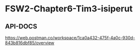 # FSW2-Chapter6-Tim3-isiperut

## API-DOCS

https://web.postman.co/workspace/1ca0a432-475f-4a0c-930d-843b816dbf85/overview
